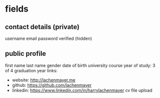 # fields

## contact details (private)

username
email
password
verified (hidden)

## public profile

first name
last name
gender
date of birth
university
course
year of study: 3 of 4
graduation year
links:
  - website: <a>http://lachenmayer.me</a>
  - github: <a>https://github.com/lachenmayer</a>
  - linkedin: <a>https://www.linkedin.com/in/harrylachenmayer</a>
cv file upload
